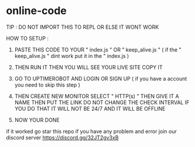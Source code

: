 # online-code
  
TIP : DO NOT IMPORT THIS TO REPL OR ELSE IT WONT WORK

HOW TO SETUP : 

1. PASTE THIS CODE TO YOUR " index.js " OR " keep_alive.js " ( if the  " keep_alive.js " dint work put it in the " index.js )

2. THEN RUN IT THEN YOU WILL SEE YOUR LIVE SITE COPY IT 

3. GO TO UPTIMEROBOT AND LOGIN OR SIGN UP ( if you have a account you need to skip this step )

4. THEN CREATE NEW MONITOR SELECT " HTTP(s) " THEN GIVE IT A NAME THEN PUT THE LINK DO NOT CHANGE THE CHECK INTERVAL IF YOU DO THAT IT WILL NOT BE 24/7 AND IT WILL BE OFFLINE

5. NOW YOUR DONE

if it worked go star this repo 
if you have any problem and error join our discord server https://discord.gg/32JT2gv3xB
